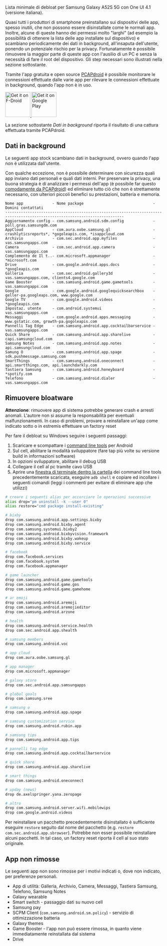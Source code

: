 Lista minimale di debloat per Samsung Galaxy A52S 5G con One UI 4.1 (versione italiana).

Quasi tutti i produttori di smartphone preinstallano sui dispositivi delle app, spesso inutili, che non possono essere disinstallate come le normali app. Inoltre, alcune di queste hanno dei permessi molto "larghi" (ad esempio la possibilità di ottenere la lista delle app installate sul dispositivo) e scambiano periodicamente dei dati in background, all'insaputa dell'utente, ponendo un potenziale rischio per la privacy. Fortunatamente è possibile rimuovere la maggior parte di queste app con l'ausilio di un PC e senza la necessità di fare il root del dispositivo. Gli step necessari sono illustrati nella sezione sottostante.

Tramite l'app gratuita e open source [PCAPdroid](https://play.google.com/store/apps/details?id=com.emanuelef.remote_capture) è possibile monitorare le connessioni effettuate dalle varie app per rilevare le connessioni effettuate in background, quando l'app non è in uso.

<a href="https://f-droid.org/packages/com.emanuelef.remote_capture">
    <img src="https://fdroid.gitlab.io/artwork/badge/get-it-on.png"
    alt="Get it on F-Droid"
    height="80">
</a> <a href='https://play.google.com/store/apps/details?id=com.emanuelef.remote_capture'><img height="80" alt='Get it on Google Play' src='https://play.google.com/intl/en_us/badges/static/images/badges/en_badge_web_generic.png'/></a>

La sezione sottostante *Dati in background* riporta il risultato di una cattura effettuata tramite PCAPdroid.


## Dati in background

Le seguenti app stock scambiano dati in background, ovvero quando l'app non è utilizzata dall'utente.

Con qualche eccezione, non è possibile determinare con sicurezza quali app inviano dati personali e quali dati interni. Per preservare la privacy, una buona strategia è di analizzare i permessi dell'app (è possibile far questo [comodamente da PCAPdroid](https://emanuele-f.github.io/PCAPdroid/images/app_details.jpg)) ed eliminare tutto ciò che non è strettamente necessario, con ulteriori piccoli benefici su prestazioni, batteria e memoria.

```
Nome app             - Nome package                               - Domini contattati
---------------------------------------------------------------------------------------------------------------------------
Aggiornamento config - com.samsung.android.sdm.config             - poll.gras.samsungdm.com
AppCloud             - com.aura.oobe.samsung.gl                   - crashlyticsreports*, *gogoleapis.com, *isappcloud.com
Archivio             - com.sec.android.app.myfiles                - vas.samsungapps.com
Camera               - com.sec.android.app.camera                 - vas.samsungapps.com
Complemento de Il t..- com.microsoft.appmanager                   - *microsoft.com
Drive                - com.google.android.apps.docs               - *googleapis.com
Galleria             - com.sec.android.gallery3d                  - vas.samsungapps.com, clients4.google.com
Game Booster         - com.samsung.android.game.gametools         - vas.samsungapps.com
Google               - com.google.android.googlequicksearchbox    - geller-pa.googleaps.com, www.google.com
Google TV            - com.google.android.videos                  - *googleapis.com
Impostaz. utente     - com.android.systemui                       - vas.samsungapps.com
Messaggi             - com.google.android.apps.messaging          - www.gstatic.com, growth-pa.gogoleapis.com
Pannelli Tag Edge    - com.samsung.android.app.cocktailbarservice - vas.samsungapps.com
Quick Share          - com.samsung.android.app.sharelive          - capi.samsungcloud.com
Samsung Notes        - com.samsung.android.app.notes              - api.samsungcloud.com
Samung O             - com.samsung.android.app.spage              - sdk.pushmessage.samsung.com
SmartThings          - com.samsung.android.oneconnect             - api.smartthings.com, api.launchdarkly.com
Tastiera Samsung     - com.samsung.android.honeyboard             - *spotify.com
Telefono             - com.samsung.android.dialer                 - vas.samsungapps.com
```


## Rimuovere bloatware

**Attenzione**: rimuovere app di sistema potrebbe generare crash e arresti anomali. L'autore non si assume la responsabilità per eventuali malfunzionamenti. In caso di problemi, provare a reinstallare un'app come indicato sotto o in estremis effettuare un factory reset

Per fare il debloat su Windows seguire i seguenti passaggi:

1. Scaricare e scompattare i [command line tools](https://developer.android.com/studio#command-tools) per Android
2. Sul cell, abilitare la modalità sviluppatore (fare tap più volte su versione build in informazioni software)
3. In opzioni sviluppatore, abilitare il debug USB
4. Collegare il cell al pc tramite cavo USB
5. Aprire una [finestra di terminale dentro la cartella](https://www.easypc.altervista.org/guide/come-aprire-il-prompt-dei-comandi-da-una-cartella-specifica) dei command line tools precedentemente scaricata, eseguire `adb shell` e copiare ed incollare i seguenti comandi (leggi i commenti per evitare di eliminare app che utilizzi)

```bash
# creare i seguenti alias per accorciare le operazioni successive
alias drop="pm uninstall -k --user 0"
alias restore="cmd package install-existing"

# bixby
drop com.samsung.android.app.settings.bixby
drop com.samsung.android.bixby.agent
drop com.samsung.systemui.bixby2
drop com.samsung.android.bixbyvision.framework
drop com.samsung.android.bixby.wakeup
drop com.samsung.android.bixby.service

# facebook
drop com.facebook.services
drop com.facebook.system
drop com.facebook.appmanager

# game launcher
drop com.samsung.android.game.gametools
drop com.samsung.android.game.gos
drop com.samsung.android.game.gamehome

# ar emoji
drop com.samsung.android.aremoji
drop com.samsung.android.aremojieditor
drop com.samsung.android.arzone

# health
drop com.samsung.android.service.health
drop com.sec.android.app.shealth

# samsung members
drop com.samsung.android.voc

# app cloud
drop com.aura.oobe.samsung.gl

# app manager
drop com.microsoft.appmanager

# galaxy store
drop com.sec.android.app.samsungapps

# global goals
drop com.samsung.sree

# samsung o
drop com.samsung.android.app.spage

# samsung customization service
drop com.samsung.android.rubin.app

# samsung tips
drop com.samsung.android.app.tips

# pannelli tag edge
drop com.samsung.android.app.cocktailbarservice

# quick share
drop com.samsung.android.app.sharelive

# smart things
drop com.samsung.android.oneconnect

# upday (news)
drop de.axelspringer.yana.zeropage

# altro
drop com.samsung.android.server.wifi.mobilewips
drop com.google.android.videos
```

Per reinstallare un pacchetto precedentemente disinstallato è sufficiente eseguire `restore` seguito dal nome del pacchetto (e.g. `restore com.sec.android.app.sbrowser`). Potrebbe non esser possibile reinstallare alcuni pacchetti. In tal caso, un factory reset riporta il cell al suo stato originale.


## App non rimosse

Le seguenti app non sono rimosse per i motivi indicati o, dove non indicato, per preferenze personali.

- App di utilità: Galleria, Archivio, Camera, Messaggi, Tastiera Samsung, Telefono, Samsung Notes
- Galaxy wearable
- Smart switch - passaggio dati su nuovo cell
- Samsung pay
- SCPM Client (`com.samsung.android.sm.policy`) - servizio di ottimizzazione batteria
- Galaxy themes
- Game Booster - l'app non può essere rimossa, in quanto viene immediatamente reinstallata dal sistema
- Drive

